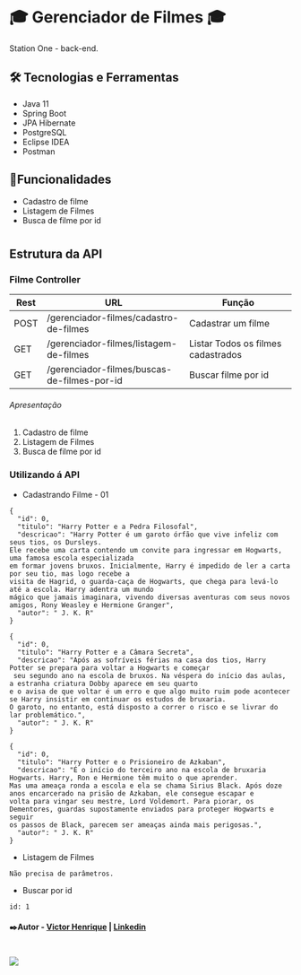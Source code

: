 # 🎓 Gerenciador de Filmes 🎓 

Station One - back-end.

## 

##  🛠️ Tecnologias e Ferramentas

* Java 11
* Spring Boot
* JPA Hibernate
* PostgreSQL
* Eclipse IDEA
* Postman

## 🔎Funcionalidades

* Cadastro de filme
* Listagem de Filmes
* Busca de filme por id
#

## Estrutura da API
### Filme Controller

| Rest   | URL                          | Função                            |
|--------|------------------------------|-----------------------------------|
| POST    	| /gerenciador-filmes/cadastro-de-filmes       	| Cadastrar um filme |
| GET   	| /gerenciador-filmes/listagem-de-filmes     	| Listar Todos os filmes cadastrados               |
| GET    	| /gerenciador-filmes/buscas-de-filmes-por-id 	| Buscar filme por id           |



###### Apresentação

1. Cadastro de filme
2. Listagem de Filmes
3. Busca de filme por id

### Utilizando á API

* Cadastrando Filme - 01

```
{
  "id": 0,
  "titulo": "Harry Potter e a Pedra Filosofal",
  "descricao": "Harry Potter é um garoto órfão que vive infeliz com seus tios, os Dursleys. 
Ele recebe uma carta contendo um convite para ingressar em Hogwarts, uma famosa escola especializada 
em formar jovens bruxos. Inicialmente, Harry é impedido de ler a carta por seu tio, mas logo recebe a 
visita de Hagrid, o guarda-caça de Hogwarts, que chega para levá-lo até a escola. Harry adentra um mundo 
mágico que jamais imaginara, vivendo diversas aventuras com seus novos amigos, Rony Weasley e Hermione Granger",
  "autor": " J. K. R"
}
```
```
{
  "id": 0,
  "titulo": "Harry Potter e a Câmara Secreta",
  "descricao": "Após as sofríveis férias na casa dos tios, Harry Potter se prepara para voltar a Hogwarts e começar
 seu segundo ano na escola de bruxos. Na véspera do início das aulas, a estranha criatura Dobby aparece em seu quarto 
e o avisa de que voltar é um erro e que algo muito ruim pode acontecer se Harry insistir em continuar os estudos de bruxaria. 
O garoto, no entanto, está disposto a correr o risco e se livrar do lar problemático.",
  "autor": " J. K. R"
}
```

```
{
  "id": 0,
  "titulo": "Harry Potter e o Prisioneiro de Azkaban",
  "descricao": "É o início do terceiro ano na escola de bruxaria Hogwarts. Harry, Ron e Hermione têm muito o que aprender. 
Mas uma ameaça ronda a escola e ela se chama Sirius Black. Após doze anos encarcerado na prisão de Azkaban, ele consegue escapar e 
volta para vingar seu mestre, Lord Voldemort. Para piorar, os Dementores, guardas supostamente enviados para proteger Hogwarts e seguir 
os passos de Black, parecem ser ameaças ainda mais perigosas.",
  "autor": " J. K. R"
}
```
* Listagem de Filmes

```
Não precisa de parâmetros.
```

* Buscar por id

```
id: 1
```
#### ✒️Autor - [Victor Henrique](https://github.com/viccttor) | [Linkedin](https://www.linkedin.com/in/viccttor/)
#
<div>
 <a href="http://crud-sample-full.herokuapp.com/crud-sample" target="_blank"><img src="https://img.shields.io/badge/Heroku-430098?style=for-the-badge&logo=heroku&logoColor=white" target="_blank"></a> 
</div>

